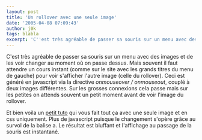 ```yaml
---
layout: post
title: 'Un rollover avec une seule image'
date: '2005-04-08 07:09:43'
author: j0k
tags: blabla
excerpt: 'C''est très agréable de passer sa souris sur un menu avec des images et de les voir changer au moment où on passe dessus. Mais souvent il faut attendre un cours instant (comme sur le site avec les grands titres du menu de gauche) pour voir s''afficher l''autre image (celle du rollover). Ceci est généré en javascript via la directive *onmouseover / onmouseout*, couplé à deux      ...'
---
```


C'est très agréable de passer sa souris sur un menu avec des images et de les voir changer au moment où on passe dessus. Mais souvent il faut attendre un cours instant (comme sur le site avec les grands titres du menu de gauche) pour voir s'afficher l'autre image (celle du rollover). Ceci est généré en javascript via la directive *onmouseover / onmouseout*, couplé à deux images différentes. Sur les grosses connexions cela passe mais sur les petites on attends souvent un petit moment avant de voir l'image du rollover.

Et bien voila un [petit tuto](http://css.alsacreations.com/Tutoriels-et-articles-divers/roll-over-css-image-unique) qui vous fait tout ça avec une seule image et en css uniquement. Plus de javascript puisque le changement s'opère grâce au survol de la balise a.   Le résultat est bluffant et l'affichage au passage de la souris est instantané.
